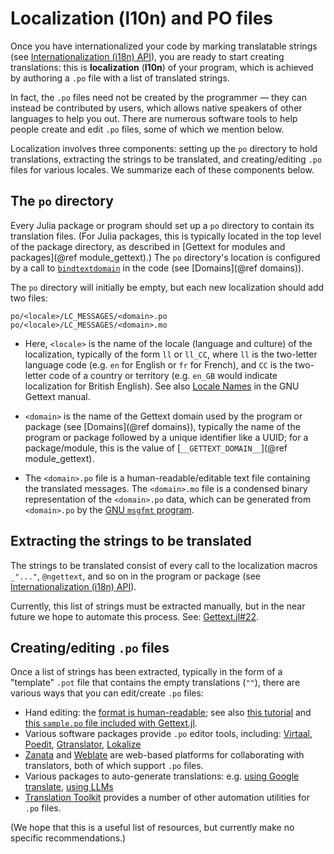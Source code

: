 # Localization (l10n) and PO files

Once you have internationalized your code by marking translatable strings (see [Internationalization (i18n) API](@ref)), you are ready to start creating translations: this is **localization** (**l10n**) of your program, which is achieved by authoring a `.po` file with a list of translated strings.

In fact, the `.po` files need not be created by the programmer — they can instead be contributed by users, which allows native speakers of other languages to help you out.   There are numerous software tools to help people create and edit `.po` files, some of which we mention below.

Localization involves three components: setting up the `po` directory to hold translations, extracting the strings to be translated, and creating/editing `.po` files for various locales.   We summarize each of these components below.

## The `po` directory

Every Julia package or program should set up a `po` directory to contain its translation files.  (For Julia packages, this is typically located in the top level of the package directory, as described in [Gettext for modules and packages](@ref module_gettext).)  The `po` directory's location is configured by a call to [`bindtextdomain`](@ref) in the code (see [Domains](@ref domains)).

The `po` directory will initially be empty, but each new localization should add two files:

```
po/<locale>/LC_MESSAGES/<domain>.po
po/<locale>/LC_MESSAGES/<domain>.mo
```

* Here, `<locale>` is the name of the locale (language and culture) of the localization, typically of the form `ll` or `ll_CC`, where `ll` is the two-letter language code (e.g. `en` for English or `fr` for French), and `CC` is the two-letter code of a country or territory (e.g. `en_GB` would indicate localization for British English).  See also [Locale Names](https://www.gnu.org/software/gettext/manual/html_node/Locale-Names.html) in the GNU Gettext manual.

* `<domain>` is the name of the Gettext domain used by the program or package (see [Domains](@ref domains)), typically the name of the program or package followed by a unique identifier like a UUID; for a package/module, this is the value of [`__GETTEXT_DOMAIN__`](@ref module_gettext).

* The `<domain>.po` file is a human-readable/editable text file containing the translated messages.   The `<domain>.mo` file is a condensed binary representation of the `<domain>.po` data, which can be generated from `<domain>.po` by the [GNU `msgfmt` program](https://www.gnu.org/software/gettext/manual/html_node/Binaries.html).

## Extracting the strings to be translated

The strings to be translated consist of every call to the localization macros `_"..."`,
`@ngettext`, and so on in the program or package (see [Internationalization (i18n) API](@ref)).

Currently, this list of strings must be extracted manually, but in the near future we hope to automate this process.  See: [Gettext.jl#22](https://github.com/Julia-i18n/Gettext.jl/issues/22).

## Creating/editing `.po` files

Once a list of strings has been extracted, typically in the form of a "template" `.pot` file that contains the empty translations (`""`), there are various ways that you can edit/create `.po` files:

* Hand editing: the [format is human-readable](https://www.gnu.org/software/gettext/manual/html_node/PO-Files.html); see also [this tutorial](https://www.labri.fr/perso/fleury/posts/programming/a-quick-gettext-tutorial.html) and [this `sample.po` file included with Gettext.jl](https://github.com/Julia-i18n/Gettext.jl/blob/d0ab44a4b19b7daf2a7dba41826e1065244110dd/po/fr/LC_MESSAGES/sample.po).
* Various software packages provide `.po` editor tools, including: [Virtaal](https://virtaal.translatehouse.org/), [Poedit](https://en.wikipedia.org/wiki/Poedit), [Gtranslator](https://en.wikipedia.org/wiki/Gtranslator), [Lokalize](https://apps.kde.org/lokalize/)
* [Zanata](http://zanata.org/) and [Weblate](https://weblate.org/) are web-based platforms for collaborating with translators, both of which support `.po` files.
* Various packages to auto-generate translations: e.g. [using Google translate](https://github.com/javadsalman/auto-gettext-translator), [using LLMs](https://github.com/paulsabou/gettext_llm)
* [Translation Toolkit](https://toolkit.translatehouse.org/) provides a number of other automation utilities for `.po` files.

(We hope that this is a useful list of resources, but currently make no specific recommendations.)
